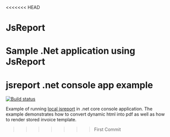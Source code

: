 <<<<<<< HEAD
# JsReport
Sample .Net application using JsReport 
=======
# jsreport .net console app example
[![Build status](https://ci.appveyor.com/api/projects/status/vdv9s9xxwwy0ins6?svg=true)](https://ci.appveyor.com/project/pofider/jsreport-dotnet-example-consoleapp)

Example of running [local jsreport](https://jsreport.net/learn/dotnet-local) in .net core console application. The example demonstrates how to convert dynamic html into pdf as well as how to render stored invoice template.
>>>>>>> First Commit
